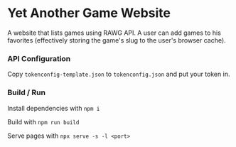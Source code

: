 # Yet Another Game Website

A website that lists games using RAWG API. A user can add games to his favorites (effectively storing the game's slug to the user's browser cache).

### API Configuration

Copy `tokenconfig-template.json` to `tokenconfig.json` and put your token in.

### Build / Run

Install dependencies with `npm i`

Build with `npm run build`

Serve pages with `npx serve -s -l <port>`